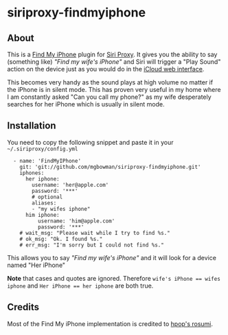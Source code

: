 siriproxy-findmyiphone
======================

## About

This is a <a href="http://www.apple.com/icloud/features/find-my-iphone.html" target="_blank">Find My iPhone</a> plugin for <a href="https://github.com/plamoni/SiriProxy" target="_blank">Siri Proxy</a>. It gives you the ability to say (something like) *"Find my wife's iPhone"* and Siri will trigger a "Play Sound" action on the device just as you would do in the <a href="https://www.icloud.com" target="_blank">iCloud web interface</a>.

This becomes very handy as the sound plays at high volume no matter if the iPhone is in silent mode. This has proven very useful in my home where I am constantly asked "Can you call my phone?" as my wife desperately searches for her iPhone which is usually in silent mode.

## Installation

You need to copy the following snippet and paste it in your `~/.siriproxy/config.yml`

	  - name: 'FindMyIPhone'
	    git: 'git://github.com/mgbowman/siriproxy-findmyiphone.git'
	    iphones:	    
	      her iphone:
	        username: 'her@apple.com'
	        password: '***'
			# optional
	        aliases: 
	        - "my wifes iphone"
	      him iphone:
	          username: 'him@apple.com'
	          password: '***'
        # wait_msg: "Please wait while I try to find %s."
        # ok_msg: "Ok. I found %s."
        # err_msg: "I'm sorry but I could not find %s."

This allows you to say *"Find my wife's iPhone"* and it will look for a device named "Her iPhone"

**Note** that cases and quotes are ignored. Therefore `wife's iPhone == wifes iphone` and `Her iPhone == her iphone` are both true.

## Credits

Most of the Find My iPhone implementation is credited to <a href="https://github.com/hpop/rosumi" target="_blank">hpop's rosumi</a>.